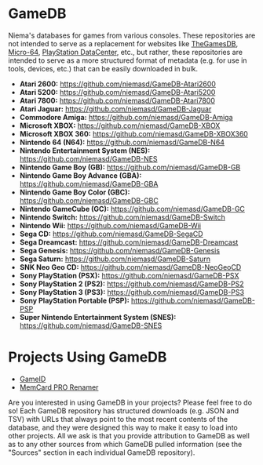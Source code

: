 # GameDB

Niema's databases for games from various consoles. These repositories are not intended to serve as a replacement for websites like [TheGamesDB](https://thegamesdb.net/), [Micro-64](http://micro-64.com/database/masterlist.shtml), [PlayStation DataCenter](https://psxdatacenter.com/), etc., but rather, these repositories are intended to serve as a more structured format of metadata (e.g. for use in tools, devices, etc.) that can be easily downloaded in bulk.

* **Atari 2600:** https://github.com/niemasd/GameDB-Atari2600
* **Atari 5200:** https://github.com/niemasd/GameDB-Atari5200
* **Atari 7800:** https://github.com/niemasd/GameDB-Atari7800
* **Atari Jaguar:** https://github.com/niemasd/GameDB-Jaguar
* **Commodore Amiga:** https://github.com/niemasd/GameDB-Amiga
* **Microsoft XBOX:** https://github.com/niemasd/GameDB-XBOX
* **Microsoft XBOX 360:** https://github.com/niemasd/GameDB-XBOX360
* **Nintendo 64 (N64):** https://github.com/niemasd/GameDB-N64
* **Nintendo Entertainment System (NES):** https://github.com/niemasd/GameDB-NES
* **Nintendo Game Boy (GB):** https://github.com/niemasd/GameDB-GB
* **Nintendo Game Boy Advance (GBA):** https://github.com/niemasd/GameDB-GBA
* **Nintendo Game Boy Color (GBC):** https://github.com/niemasd/GameDB-GBC
* **Nintendo GameCube (GC):** https://github.com/niemasd/GameDB-GC
* **Nintendo Switch:** https://github.com/niemasd/GameDB-Switch
* **Nintendo Wii:** https://github.com/niemasd/GameDB-Wii
* **Sega CD:** https://github.com/niemasd/GameDB-SegaCD
* **Sega Dreamcast:** https://github.com/niemasd/GameDB-Dreamcast
* **Sega Genesis:** https://github.com/niemasd/GameDB-Genesis
* **Sega Saturn:** https://github.com/niemasd/GameDB-Saturn
* **SNK Neo Geo CD:** https://github.com/niemasd/GameDB-NeoGeoCD
* **Sony PlayStation (PSX):** https://github.com/niemasd/GameDB-PSX
* **Sony PlayStation 2 (PS2):** https://github.com/niemasd/GameDB-PS2
* **Sony PlayStation 3 (PS3):** https://github.com/niemasd/GameDB-PS3
* **Sony PlayStation Portable (PSP):** https://github.com/niemasd/GameDB-PSP
* **Super Nintendo Entertainment System (SNES):** https://github.com/niemasd/GameDB-SNES

# Projects Using GameDB

* [GameID](https://github.com/niemasd/GameID)
* [MemCard PRO Renamer](https://github.com/niemasd/MemCard-PRO-Renamer)

Are you interested in using GameDB in your projects? Please feel free to do so! Each GameDB repository has structured downloads (e.g. JSON and TSV) with URLs that always point to the most recent contents of the database, and they were designed this way to make it easy to load into other projects. All we ask is that you provide attribution to GameDB as well as to any other sources from which GameDB pulled information (see the "Sources" section in each individual GameDB repository).
